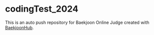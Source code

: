 # codingTest_2024
This is an auto push repository for Baekjoon Online Judge created with [BaekjoonHub](https://github.com/BaekjoonHub/BaekjoonHub).
